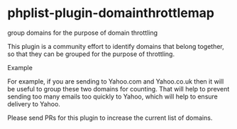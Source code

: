 # phplist-plugin-domainthrottlemap

group domains for the purpose of domain throttling

This plugin is a community effort to identify domains that belong together, so that they can be grouped for the purpose of throttling.

Example

For example, if you are sending to Yahoo.com and Yahoo.co.uk then it will be useful to group these two domains for counting. That will help to prevent sending too many emails too quickly to Yahoo, which will help to ensure delivery to Yahoo.

Please send PRs for this plugin to increase the current list of domains.


